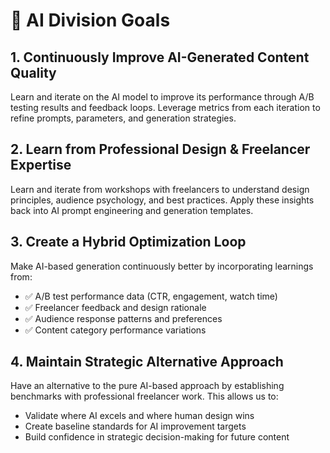 # 🎯 AI Division Goals

## 1. Continuously Improve AI-Generated Content Quality
Learn and iterate on the AI model to improve its performance through A/B testing results and feedback loops. Leverage metrics from each iteration to refine prompts, parameters, and generation strategies.

## 2. Learn from Professional Design & Freelancer Expertise
Learn and iterate from workshops with freelancers to understand design principles, audience psychology, and best practices. Apply these insights back into AI prompt engineering and generation templates.

## 3. Create a Hybrid Optimization Loop
Make AI-based generation continuously better by incorporating learnings from:
- ✅ A/B test performance data (CTR, engagement, watch time)
- ✅ Freelancer feedback and design rationale
- ✅ Audience response patterns and preferences
- ✅ Content category performance variations

## 4. Maintain Strategic Alternative Approach
Have an alternative to the pure AI-based approach by establishing benchmarks with professional freelancer work. This allows us to:
- Validate where AI excels and where human design wins
- Create baseline standards for AI improvement targets
- Build confidence in strategic decision-making for future content
